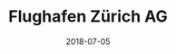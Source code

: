 ﻿---
title:          "Flughafen Zürich AG"
date:           "2018-07-05"
draft:          false
robotsExclude:  true
forceNowrap:    false
---
